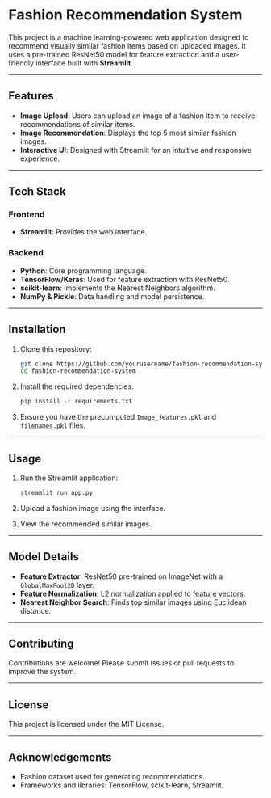 # Fashion Recommendation System

This project is a machine learning-powered web application designed to recommend visually similar fashion items based on uploaded images. It uses a pre-trained ResNet50 model for feature extraction and a user-friendly interface built with **Streamlit**.

---

## Features

- **Image Upload**: Users can upload an image of a fashion item to receive recommendations of similar items.
- **Image Recommendation**: Displays the top 5 most similar fashion images.
- **Interactive UI**: Designed with Streamlit for an intuitive and responsive experience.

---

## Tech Stack

### **Frontend**
- **Streamlit**: Provides the web interface.

### **Backend**
- **Python**: Core programming language.
- **TensorFlow/Keras**: Used for feature extraction with ResNet50.
- **scikit-learn**: Implements the Nearest Neighbors algorithm.
- **NumPy & Pickle**: Data handling and model persistence.

---

## Installation

1. Clone this repository:
   ```bash
   git clone https://github.com/yourusername/fashion-recommendation-system.git
   cd fashion-recommendation-system
   ```

2. Install the required dependencies:
   ```bash
   pip install -r requirements.txt
   ```

3. Ensure you have the precomputed `Image_features.pkl` and `filenames.pkl` files.

---

## Usage

1. Run the Streamlit application:
   ```bash
   streamlit run app.py
   ```

2. Upload a fashion image using the interface.

3. View the recommended similar images.

---

## Model Details

- **Feature Extractor**: ResNet50 pre-trained on ImageNet with a `GlobalMaxPool2D` layer.
- **Feature Normalization**: L2 normalization applied to feature vectors.
- **Nearest Neighbor Search**: Finds top similar images using Euclidean distance.

---

## Contributing

Contributions are welcome! Please submit issues or pull requests to improve the system.

---

## License

This project is licensed under the MIT License.

---

## Acknowledgements

- Fashion dataset used for generating recommendations.
- Frameworks and libraries: TensorFlow, scikit-learn, Streamlit.

